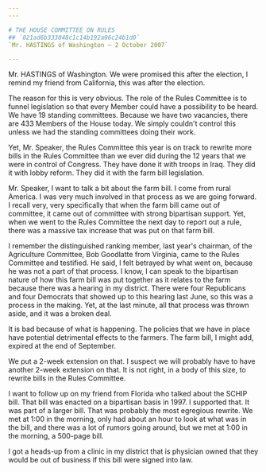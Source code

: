 ```yaml
---
---

# THE HOUSE COMMITTEE ON RULES
## `021ad6b333048c1c14b192a06c24b1d0`
`Mr. HASTINGS of Washington — 2 October 2007`

---
```



Mr. HASTINGS of Washington. We were promised this after the election, 
I remind my friend from California, this was after the election.

The reason for this is very obvious. The role of the Rules Committee 
is to funnel legislation so that every Member could have a possibility 
to be heard. We have 19 standing committees. Because we have two 
vacancies, there are 433 Members of the House today. We simply couldn't 
control this unless we had the standing committees doing their work.

Yet, Mr. Speaker, the Rules Committee this year is on track to 
rewrite more bills in the Rules Committee than we ever did during the 
12 years that we were in control of Congress. They have done it with 
troops in Iraq. They did it with lobby reform. They did it with the 
farm bill legislation.

Mr. Speaker, I want to talk a bit about the farm bill. I come from 
rural America. I was very much involved in that process as we are going 
forward. I recall very, very specifically that when the farm bill came 
out of committee, it came out of committee with strong bipartisan 
support. Yet, when we went to the Rules Committee the next day to 
report out a rule, there was a massive tax increase that was put on 
that farm bill.

I remember the distinguished ranking member, last year's chairman, of 
the Agriculture Committee, Bob Goodlatte from Virginia, came to the 
Rules Committee and testified. He said, I felt betrayed by what went 
on, because he was not a part of that process. I know, I can speak to 
the bipartisan nature of how this farm bill was put together as it 
relates to the farm because there was a hearing in my district. There 
were four Republicans and four Democrats that showed up to this hearing 
last June, so this was a process in the making. Yet, at the last 
minute, all that process was thrown aside, and it was a broken deal.

It is bad because of what is happening. The policies that we have in 
place have potential detrimental effects to the farmers. The farm bill, 
I might add, expired at the end of September.



We put a 2-week extension on that. I suspect we will probably have to 
have another 2-week extension on that. It is not right, in a body of 
this size, to rewrite bills in the Rules Committee.

I want to follow up on my friend from Florida who talked about the 
SCHIP bill. That bill was enacted on a bipartisan basis in 1997. I 
supported that. It was part of a larger bill. That was probably the 
most egregious rewrite. We met at 1:00 in the morning, only had about 
an hour to look at what was in the bill, and there was a lot of rumors 
going around, but we met at 1:00 in the morning, a 500-page bill.

I got a heads-up from a clinic in my district that is physician owned 
that they would be out of business if this bill were signed into law.